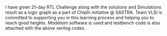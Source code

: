 I have given 21-day RTL Challenge along with the solutions and Simulations result as a logic graph as a part of ChipIn initiative @ SASTRA. Team VLSI is committed to supporting you in this learning process and helping you to reach good heights.
Modelsim software is used and testbench code is also attached with the above verilog codes .
